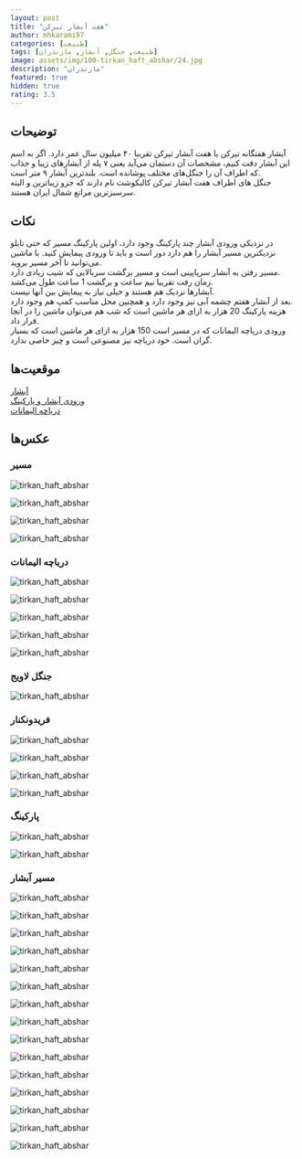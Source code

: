 ```yaml
---
layout: post
title: "هفت آبشار تیرکن"
author: mhkarami97
categories: [طبیعت]
tags: [طبیعت, جنگل, آبشار, مازندران]
image: assets/img/100-tirkan_haft_abshar/24.jpg
description: "مازندران"
featured: true
hidden: true
rating: 3.5
---
```


## توضیحات
آبشار هفتگانه تیرکن یا هفت آبشار تیرکن تقریبا ۴۰ میلیون سال عمر دارد. اگر به اسم این آبشار دقت کنیم، مشخصات آن دستمان می‌آید یعنی ۷ پله از آبشارهای زیبا و جذاب که اطراف آن را جنگل‌های مختلف پوشانده است. بلندترین آبشار ۹ متر است.  
جنگل های اطراف هفت آبشار تیرکن کالبکوشت نام دارند که جزو زیباترین و البته سرسبزترین مراتع شمال ایران هستند.  

## نکات
در نزدیکی ورودی آبشار چند پارکینگ وجود دارد، اولین پارکینگ مسیر که حتی تابلو نزدیکترین مسیر آبشار را هم دارد دور است و باید تا ورودی پیمایش کنید. با ماشین می‌توانید تا آخر مسیر بروید.  
مسیر رفتن به آبشار سرپایینی است و مسیر برگشت سربالایی که شیب زیادی دارد.  
زمان رفت تقریبا نیم ساعت و برگشت 1 ساعت طول می‌کشد.  
آبشارها نزدیک هم هستند و خیلی نیاز به پیمایش بین آنها نیست.  
بعد از آبشار هفتم چشمه آبی نیز وجود دارد و همچنین محل مناسب کمپ هم وجود دارد.  
هزینه پارکینگ 20 هزار به ازای هر ماشین است که شب هم می‌توان ماشین را در آنجا قرار داد.  
ورودی دریاچه الیمانات که در مسیر است 150 هزار به ازای هر ماشین است که بسیار گران است. خود دریاچه نیز مصنوعی است و چیز خاصی ندارد.  

## موقعیت‌ها
[آبشار](https://www.google.com/maps/place/%D9%87%D9%81%D8%AA+%D8%A2%D8%A8%D8%B4%D8%A7%D8%B1+%D8%AA%DB%8C%D8%B1%DA%A9%D9%86%E2%80%AD/data=!4m2!3m1!1s0x3f8557ab83f99183:0x1cbd92bd5b17a867?sa=X&ved=1t:155783&ictx=111)  
[ورودی آبشار و پارکینگ](https://www.google.com/maps/place/%D9%88%D8%B1%D9%88%D8%AF%DB%8C+%D8%A7%D8%B5%D9%84%DB%8C+%D9%87%D9%81%D8%AA+%D8%A2%D8%A8%D8%B4%D8%A7%D8%B1%E2%80%AD/@36.2726424,52.7298809,272m/data=!3m1!1e3!4m6!3m5!1s0x3f8557a56f0bee59:0x14e046d99e6cefd4!8m2!3d36.2727745!4d52.7318913!16s%2Fg%2F11pdmbfz9b?entry=ttu&g_ep=EgoyMDI0MDkwNC4wIKXMDSoASAFQAw%3D%3D)  
[دریاچه الیمانات](https://www.google.com/maps/place/%D8%A7%D9%84%DB%8C%D9%85%D8%A7%D9%84%D8%A7%D8%AA%E2%80%AD/@36.4738448,52.0310266,13.17z/data=!4m6!3m5!1s0x3f8fabc9eb7a491f:0xe71c117ceb6200ea!8m2!3d36.4875194!4d52.0301352!16s%2Fg%2F11stjz1jcj?entry=ttu&g_ep=EgoyMDI0MDkwNC4wIKXMDSoASAFQAw%3D%3D)

## عکس‌ها

### مسیر
![tirkan_haft_abshar](/assets/img/100-tirkan_haft_abshar/01.jpg)  

![tirkan_haft_abshar](/assets/img/100-tirkan_haft_abshar/02.jpg)  

![tirkan_haft_abshar](/assets/img/100-tirkan_haft_abshar/03.jpg)  

![tirkan_haft_abshar](/assets/img/100-tirkan_haft_abshar/04.jpg)  

### دریاچه الیمانات

![tirkan_haft_abshar](/assets/img/100-tirkan_haft_abshar/05.jpg)  

![tirkan_haft_abshar](/assets/img/100-tirkan_haft_abshar/06.jpg)  

![tirkan_haft_abshar](/assets/img/100-tirkan_haft_abshar/07.jpg)  

![tirkan_haft_abshar](/assets/img/100-tirkan_haft_abshar/08.jpg)  

![tirkan_haft_abshar](/assets/img/100-tirkan_haft_abshar/09.jpg)  

### جنگل لاویج

![tirkan_haft_abshar](/assets/img/100-tirkan_haft_abshar/10.jpg)  

### فریدونکنار

![tirkan_haft_abshar](/assets/img/100-tirkan_haft_abshar/11.jpg)  

![tirkan_haft_abshar](/assets/img/100-tirkan_haft_abshar/12.jpg)  

![tirkan_haft_abshar](/assets/img/100-tirkan_haft_abshar/13.jpg)  

![tirkan_haft_abshar](/assets/img/100-tirkan_haft_abshar/14.jpg)  

### پارکینگ

![tirkan_haft_abshar](/assets/img/100-tirkan_haft_abshar/15.jpg)  

![tirkan_haft_abshar](/assets/img/100-tirkan_haft_abshar/16.jpg)  

### مسیر آبشار

![tirkan_haft_abshar](/assets/img/100-tirkan_haft_abshar/17.jpg)  

![tirkan_haft_abshar](/assets/img/100-tirkan_haft_abshar/18.jpg)  

![tirkan_haft_abshar](/assets/img/100-tirkan_haft_abshar/19.jpg)  

![tirkan_haft_abshar](/assets/img/100-tirkan_haft_abshar/20.jpg)  

![tirkan_haft_abshar](/assets/img/100-tirkan_haft_abshar/21.jpg)  

![tirkan_haft_abshar](/assets/img/100-tirkan_haft_abshar/22.jpg)  

![tirkan_haft_abshar](/assets/img/100-tirkan_haft_abshar/23.jpg)  

![tirkan_haft_abshar](/assets/img/100-tirkan_haft_abshar/24.jpg)  

![tirkan_haft_abshar](/assets/img/100-tirkan_haft_abshar/25.jpg)  

![tirkan_haft_abshar](/assets/img/100-tirkan_haft_abshar/26.jpg)  

![tirkan_haft_abshar](/assets/img/100-tirkan_haft_abshar/27.jpg)  

![tirkan_haft_abshar](/assets/img/100-tirkan_haft_abshar/28.jpg)  

![tirkan_haft_abshar](/assets/img/100-tirkan_haft_abshar/29.jpg)  

![tirkan_haft_abshar](/assets/img/100-tirkan_haft_abshar/30.jpg)  

![tirkan_haft_abshar](/assets/img/100-tirkan_haft_abshar/31.jpg)  